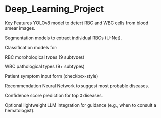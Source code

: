 # Deep_Learning_Project
Key Features
YOLOv8 model to detect RBC and WBC cells from blood smear images.

Segmentation models to extract individual RBCs (U-Net).

Classification models for:

RBC morphological types (9 subtypes)

WBC pathological types (9+ subtypes)

Patient symptom input form (checkbox-style)

Recommendation Neural Network to suggest most probable diseases.

Confidence score prediction for top 3 diseases.

Optional lightweight LLM integration for guidance (e.g., when to consult a hematologist).
